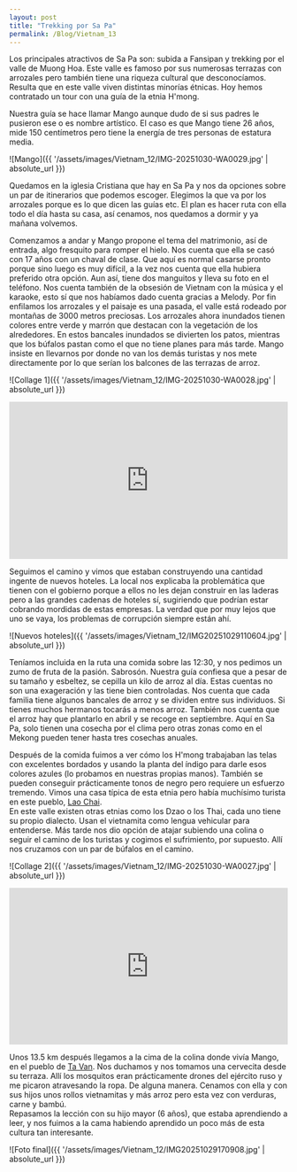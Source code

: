 ```yaml
---
layout: post
title: "Trekking por Sa Pa"
permalink: /Blog/Vietnam_13
---
```


Los principales atractivos de Sa Pa son: subida a Fansipan y trekking por el valle de Muong Hoa. Este valle es famoso por sus numerosas terrazas con arrozales pero también tiene una riqueza cultural que desconocíamos. Resulta que en este valle viven distintas minorías étnicas. Hoy hemos contratado un tour con una guía de la etnia H'mong.

Nuestra guía se hace llamar Mango aunque dudo de si sus padres le pusieron ese o es nombre artístico. El caso es que Mango tiene 26 años, mide 150 centímetros pero tiene la energía de tres personas de estatura media.

![Mango]({{ '/assets/images/Vietnam_12/IMG-20251030-WA0029.jpg' | absolute_url }})

Quedamos en la iglesia Cristiana que hay en Sa Pa y nos da opciones sobre un par de itinerarios que podemos escoger. Elegimos la que va por los arrozales porque es lo que dicen las guías etc. El plan es hacer ruta con ella todo el día hasta su casa, así cenamos, nos quedamos a dormir y ya mañana volvemos.

Comenzamos a andar y Mango propone el tema del matrimonio, así de entrada, algo fresquito para romper el hielo. Nos cuenta que ella se casó con 17 años con un chaval de clase. Que aquí es normal casarse pronto porque sino luego es muy difícil, a la vez nos cuenta que ella hubiera preferido otra opción. Aun así, tiene dos manguitos y lleva su foto en el teléfono. Nos cuenta también de la obsesión de Vietnam con la música y el karaoke, esto sí que nos habíamos dado cuenta gracias a Melody. Por fin enfilamos los arrozales y el paisaje es una pasada, el valle está rodeado por montañas de 3000 metros preciosas. Los arrozales ahora inundados tienen colores entre verde y marrón que destacan con la vegetación de los alrededores. En estos bancales inundados se divierten los patos, mientras que los búfalos pastan como el que no tiene planes para más tarde. Mango insiste en llevarnos por donde no van los demás turistas y nos mete directamente por lo que serían los balcones de las terrazas de arroz.

![Collage 1]({{ '/assets/images/Vietnam_12/IMG-20251030-WA0028.jpg' | absolute_url }})

<div style="position: relative; padding-bottom: 56.25%; height: 0; overflow: hidden; max-width: 100%;">
<iframe src="https://www.youtube.com/embed/hGPzXondSnM" frameborder="0" allowfullscreen style="position: absolute; top: 0; left: 0; width: 100%; height: 100%;"></iframe>
</div>

Seguimos el camino y vimos que estaban construyendo una cantidad ingente de nuevos hoteles. La local nos explicaba la problemática que tienen con el gobierno porque a ellos no les dejan construir en las laderas pero a las grandes cadenas de hoteles sí, sugiriendo que podrían estar cobrando mordidas de estas empresas. La verdad que por muy lejos que uno se vaya, los problemas de corrupción siempre están ahí.

![Nuevos hoteles]({{ '/assets/images/Vietnam_12/IMG20251029110604.jpg' | absolute_url }})

Teníamos incluida en la ruta una comida sobre las 12:30, y nos pedimos un zumo de fruta de la pasión. Sabrosón. Nuestra guía confiesa que a pesar de su tamaño y esbeltez, se cepilla un kilo de arroz al día. Estas cuentas no son una exageración y las tiene bien controladas. Nos cuenta que cada familia tiene algunos bancales de arroz y se dividen entre sus individuos. Si tienes muchos hermanos tocarás a menos arroz. También nos cuenta que el arroz hay que plantarlo en abril y se recoge en septiembre. Aquí en Sa Pa, solo tienen una cosecha por el clima pero otras zonas como en el Mekong pueden tener hasta tres cosechas anuales.

Después de la comida fuimos a ver cómo los H'mong trabajaban las telas con excelentes bordados y usando la planta del índigo para darle esos colores azules (lo probamos en nuestras propias manos). También se pueden conseguir prácticamente tonos de negro pero requiere un esfuerzo tremendo. Vimos una casa típica de esta etnia pero había muchísimo turista en este pueblo, [Lao Chai](https://maps.app.goo.gl/1MiSdvYTQUjDQxhx7).  
En este valle existen otras etnias como los Dzao o los Thai, cada uno tiene su propio dialecto. Usan el vietnamita como lengua vehicular para entenderse. Más tarde nos dio opción de atajar subiendo una colina o seguir el camino de los turistas y cogimos el sufrimiento, por supuesto. Allí nos cruzamos con un par de búfalos en el camino.

![Collage 2]({{ '/assets/images/Vietnam_12/IMG-20251030-WA0027.jpg' | absolute_url }})

<div style="position: relative; padding-bottom: 56.25%; height: 0; overflow: hidden; max-width: 100%;">
<iframe src="https://www.youtube.com/embed/t-qYRZmSFug" frameborder="0" allowfullscreen style="position: absolute; top: 0; left: 0; width: 100%; height: 100%;"></iframe>
</div>

Unos 13.5 km después llegamos a la cima de la colina donde vivía Mango, en el pueblo de [Ta Van]( https://maps.app.goo.gl/2CzbVB5dG8SNQHet7). Nos duchamos y nos tomamos una cervecita desde su terraza. Allí los mosquitos eran prácticamente drones del ejército ruso y me picaron atravesando la ropa. De alguna manera. Cenamos con ella y con sus hijos unos rollos vietnamitas y más arroz pero esta vez con verduras, carne y bambú.  
Repasamos la lección con su hijo mayor (6 años), que estaba aprendiendo a leer, y nos fuimos a la cama habiendo aprendido un poco más de esta cultura tan interesante.

![Foto final]({{ '/assets/images/Vietnam_12/IMG20251029170908.jpg' | absolute_url }})